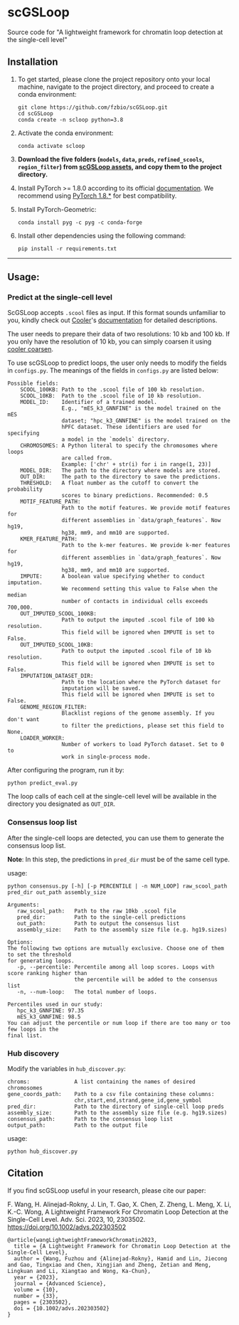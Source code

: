 # scGSLoop
Source code for "A lightweight framework for chromatin loop detection at the single-cell level"

## Installation


1. To get started, please clone the project repository onto your local machine, navigate to the project directory, and proceed to create a conda environment:

    ```
    git clone https://github.com/fzbio/scGSLoop.git
    cd scGSLoop
    conda create -n scloop python=3.8
    ```

2. Activate the conda environment:

    ```
    conda activate scloop
    ```

3. **Download the five folders (`models`, `data`, `preds`, `refined_scools`, `region_filter`) from [scGSLoop assets](https://portland-my.sharepoint.com/:f:/g/personal/fuzhowang2-c_my_cityu_edu_hk/EurHwCqLAKJGsX7HVfgr6rUBE2ETdY5EmE0myo_oJEu5eg?e=YM5hdc), and copy them to the project directory.**

4. Install PyTorch >= 1.8.0 according to its official [documentation](https://pytorch.org/get-started/previous-versions/). We recommend using [PyTorch 1.8.*](https://pytorch.org/get-started/previous-versions/#linux-and-windows-23) for best compatibility.

5. Install PyTorch-Geometric:
   ```
   conda install pyg -c pyg -c conda-forge
   ```

6. Install other dependencies using the following command:

    ```
    pip install -r requirements.txt
    ```

---


## Usage:

### Predict at the single-cell level

ScGSLoop accepts `.scool` files as input. If this format sounds unfamiliar to you, kindly check out [Cooler](https://github.com/open2c/cooler)'s [documentation](https://cooler.readthedocs.io/en/latest/api.html#cooler.create_scool) for detailed descriptions. 

The user needs to prepare their data of two resolutions: 10 kb and 100 kb. If you only have the resolution of 10 kb, you can simply coarsen it using [cooler coarsen](https://cooler.readthedocs.io/en/latest/cli.html#cooler-coarsen).

To use scGSLoop to predict loops, the user only needs to modify the fields in `configs.py`. The meanings of the fields in `configs.py` are listed below:

``` text
Possible fields:
    SCOOL_100KB: Path to the .scool file of 100 kb resolution.
    SCOOL_10KB:  Path to the .scool file of 10 kb resolution.
    MODEL_ID:    Identifier of a trained model. 
                 E.g., "mES_k3_GNNFINE" is the model trained on the mES
                 dataset; "hpc_k3_GNNFINE" is the model trained on the
                 hPFC dataset. These identifiers are used for specifying
                 a model in the `models` directory.
    CHROMOSOMES: A Python literal to specify the chromosomes where loops
                 are called from. 
                 Example: ['chr' + str(i) for i in range(1, 23)]
    MODEL_DIR:   The path to the directory where models are stored. 
    OUT_DIR:     The path to the directory to save the predictions.
    THRESHOLD:   A float number as the cutoff to convert the probability 
                 scores to binary predictions. Recommended: 0.5
    MOTIF_FEATURE_PATH:
                 Path to the motif features. We provide motif features for 
                 different assemblies in `data/graph_features`. Now hg19,
                 hg38, mm9, and mm10 are supported. 
    KMER_FEATURE_PATH:
                 Path to the k-mer features. We provide k-mer features for 
                 different assemblies in `data/graph_features`. Now hg19,
                 hg38, mm9, and mm10 are supported. 
    IMPUTE:      A boolean value specifying whether to conduct imputation.
                 We recommend setting this value to False when the median 
                 number of contacts in individual cells exceeds 700,000.
    OUT_IMPUTED_SCOOL_100KB:
                 Path to output the imputed .scool file of 100 kb resolution.
                 This field will be ignored when IMPUTE is set to False.
    OUT_IMPUTED_SCOOL_10KB:
                 Path to output the imputed .scool file of 10 kb resolution.
                 This field will be ignored when IMPUTE is set to False.
    IMPUTATION_DATASET_DIR:
                 Path to the location where the PyTorch dataset for 
                 imputation will be saved. 
                 This field will be ignored when IMPUTE is set to False.
    GENOME_REGION_FILTER:
                 Blacklist regions of the genome assembly. If you don't want
                 to filter the predictions, please set this field to None.
    LOADER_WORKER:
                 Number of workers to load PyTorch dataset. Set to 0 to 
                 work in single-process mode.
```

After configuring the program, run it by:
```
python predict_eval.py
```

The loop calls of each cell at the single-cell level will be available in the directory you designated as `OUT_DIR`.


### Consensus loop list

After the single-cell loops are detected, you can use them to generate the consensus loop list.

**Note**: In this step, the predictions in `pred_dir` must be of the same cell type.

usage: 
```
python consensus.py [-h] [-p PERCENTILE | -n NUM_LOOP] raw_scool_path pred_dir out_path assembly_size

Arguments:
   raw_scool_path:   Path to the raw 10kb .scool file
   pred_dir:         Path to the single-cell predictions
   out_path:         Path to output the consensus list
   assembly_size:    Path to the assembly size file (e.g. hg19.sizes)
  
Options:
The following two options are mutually exclusive. Choose one of them to set the threshold 
for generating loops.
   -p, --percentile: Percentile among all loop scores. Loops with score ranking higher than 
                     the percentile will be added to the consensus list
   -n, --num-loop:   The total number of loops.
   
Percentiles used in our study: 
   hpc_k3_GNNFINE: 97.35
   mES_k3_GNNFINE: 98.5 
You can adjust the percentile or num loop if there are too many or too few loops in the 
final list.
```

### Hub discovery

Modify the variables in `hub_discover.py`:

```text
chroms:              A list containing the names of desired chromosomes
gene_coords_path:    Path to a csv file containing these columns: 
                     chr,start,end,strand,gene_id,gene_symbol
pred_dir:            Path to the directory of single-cell loop preds
assembly_size:       Path to the assembly size file (e.g. hg19.sizes)
consensus_path:      Path to the consensus loop list
output_path:         Path to the output file 
```
usage:
```
python hub_discover.py
```
 

## Citation

If you find scGSLoop useful in your research, please cite our paper:

F. Wang, H. Alinejad-Rokny, J. Lin, T. Gao, X. Chen, Z. Zheng, L. Meng, X. Li, K.-C. Wong, A Lightweight Framework For Chromatin Loop Detection at the Single-Cell Level. Adv. Sci. 2023, 10, 2303502. https://doi.org/10.1002/advs.202303502

```text
@article{wangLightweightFrameworkChromatin2023,
  title = {A Lightweight Framework for Chromatin Loop Detection at the Single-Cell Level},
  author = {Wang, Fuzhou and {Alinejad-Rokny}, Hamid and Lin, Jiecong and Gao, Tingxiao and Chen, Xingjian and Zheng, Zetian and Meng, Lingkuan and Li, Xiangtao and Wong, Ka-Chun},
  year = {2023},
  journal = {Advanced Science},
  volume = {10},
  number = {33},
  pages = {2303502},
  doi = {10.1002/advs.202303502}
}
```
